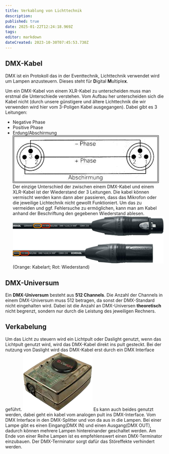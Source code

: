 ```yaml
---
title: Verkablung von Lichttechnik
description: 
published: true
date: 2025-01-22T12:24:18.969Z
tags: 
editor: markdown
dateCreated: 2023-10-30T07:45:53.730Z
---
```


## DMX-Kabel
DMX ist ein Protokoll das in der Eventtechnik, Lichttechnik verwendet wird um Lampen anzusteuern.
Dieses steht für **D**igital **M**ultiple**x**.

Um ein DMX-Kabel von einem XLR-Kabel zu unterscheiden muss man erstmal die Unterschiede verstehen. Vom Aufbau her unterscheiden sich die Kabel nicht (durch unsere günstigere und ältere Lichttechnik die wir verwenden wird hier vom 3-Poligen Kabel ausgegangen).
Dabei gibt es 3 Leitungen:
- Negative Phase
- Positive Phase
- Erdung/Abschirmung
![xlr-dmx-kabel_aufbau.png](/bilder/xlr-dmx-kabel_aufbau.png)
Der einzige Unterschied der zwischen einem DMX-Kabel und einem XLR-Kabel ist der Wiederstand der 3 Leitungen.
Die kabel können vermischt werden kann dann aber passieren, dass das Mikrofon oder die jeweilige Lichtechnik nicht gewollt Funktioniert. Um das zu vermeiden und ggf. Fehlersuche zu ermöglichen, kann man am Kabel anhand der Beschriftung den gegebenen Wiederstand ablesen.
![beschriftung_dmx_kabel.png](/bilder/beschriftung_dmx_kabel.png)
(Orange: Kabelart; Rot: Wiederstand)
## DMX-Universum
Ein **DMX-Universum** besteht aus **512 Channels**. Die Anzahl der Channels in einem DMX-Universum muss 512 betragen, da sonst der DMX-Standard nicht eingehalten wird. Dabei ist die Anzahl an DMX-Universen **theoretisch** nicht begrenzt, sondern nur durch die Leistung des jeweiligen Rechners.
## Verkabelung
Um das Licht zu steuern wird ein Lichtpult oder Daslight genutzt, wenn das Lichtpult genutzt wird, wird das DMX-Kabel direkt ins pult gesteckt.
Bei der nutzung von Daslight wird das DMX-Kabel erst durch ein DMX Interface geführt.
![dmx_interface.png](/dmx_interface.png)
Es kann auch beides genutzt werden, dabei geht ein kabel vom analogen pult ins DMX-Interface.
Vom DMX Interface in den DMX-Splitter und von da aus in die Lampen.
Bei einer Lampe gibt es einen Eingang(DMX IN) und einen Ausgang(DMX OUT), dadurch können mehrere Lampen hintereinander geschaltet werden.
Am Ende von einer Reihe Lampen ist es empfehlenswert einen DMX-Terminator einzubauen.
Der DMX-Terminator sorgt dafür das Störeffekte verhindert werden.